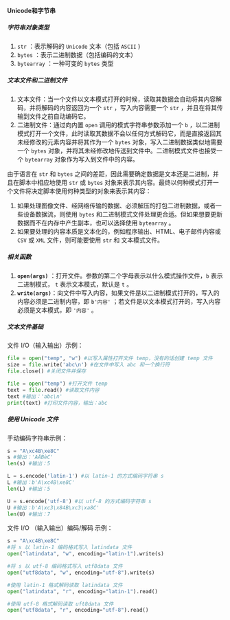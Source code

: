 #### Unicode和字节串

##### 字符串对象类型

1. `str` ：表示解码的 `Unicode` 文本（包括 `ASCII` )
2. `bytes` ：表示二进制数据（包括编码的文本）
3. `bytearray` ：一种可变的 `bytes` 类型

##### 文本文件和二进制文件

1. 文本文件：当一个文件以文本模式打开的时候，读取其数据会自动将其内容解码，并将解码的内容返回为一个 `str` ，写入内容需要一个 `str` ，并且在将其传输到文件之前自动编码它。
2. 二进制文件：通过向内置 `open` 调用的模式字符串参数添加一个 `b` ，以二进制模式打开一个文件，此时读取其数据不会以任何方式解码它，而是直接返回其未经修改的元素内容并将其作为一个 `bytes` 对象，写入二进制数据类似地需要一个 `bytes` 对象，并将其未经修改地传送到文件中。二进制模式文件也接受一个 `bytearray` 对象作为写入到文件中的内容。

由于语言在 `str` 和 `bytes` 之间的差距，因此需要确定数据是文本还是二进制，并且在脚本中相应地使用 `str` 或 `bytes` 对象来表示其内容。最终以何种模式打开一个文件将决定脚本使用何种类型的对象来表示其内容：

1. 如果处理图像文件、经网络传输的数据、必须解压的打包二进制数据，或者一些设备数据流，则使用 `bytes` 和二进制模式文件处理更合适。但如果想要更新数据而不在内存中产生副本，也可以选择使用 `bytearray` 。
2. 如果要处理的内容本质是文本化的，例如程序输出、HTML、电子邮件内容或 `CSV` 或 `XML` 文件，则可能要使用 `str` 和 文本模式文件。

##### 相关函数

1. **`open(args)`** ：打开文件。参数的第二个字母表示以什么模式操作文件，`b` 表示二进制模式， `t` 表示文本模式，默认是 `t` 。
2. **`write(args)`**：向文件中写入内容，如果文件是以二进制模式打开的，写入的内容必须是二进制内容，即 `b'内容'` ；若文件是以文本模式打开的，写入内容必须是文本模式，即 `'内容'` 。

##### 文本文件基础

文件 I/O（输入输出）示例：

```python
file = open("temp", "w") #以写入属性打开文件 temp，没有的话创建 temp 文件
size = file.write('abc\n') #在文件中写入 abc 和一个换行符
file.close() #关闭文件并保存

file = open("temp") #打开文件 temp
text = file.read() #读取文件内容
text #输出：'abc\n'
print(text) #打印文件内容，输出：abc
```

##### 使用 Unicode 文件

手动编码字符串示例：

```python
s = "A\xc4B\xe8C"
s #输出：'AÄBèC'
len(s) #输出：5

L = s.encode('latin-1') #以 latin-1 的方式编码字符串 s
L #输出：b'A\xc4B\xe8C'
len(L) #输出：5

U = s.encode('utf-8') #以 utf-8 的方式编码字符串 s
U #输出：b'A\xc3\x84B\xc3\xa8C'
len(U) #输出：7
```

文件 I/O （输入输出）编码/解码 示例：

```python
s = "A\xc4B\xe8C"
#将 s 以 latin-1 编码格式写入 latindata 文件
open("latindata", "w", encoding="latin-1").write(s)

#将 s 以 utf-8 编码格式写入 utf8data 文件
open("utf8data", "w", encoding="utf-8").write(s)

#使用 latin-1 格式解码读取 latindata 文件
open("latindata", "r", encoding="latin-1").read()

#使用 utf-8 格式解码读取 uft8data 文件
open("utf8data", "r", encoding="utf-8").read()
```

